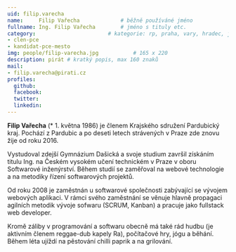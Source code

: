 ```yaml
---
uid: filip.varecha
name:     Filip Vařecha      		# běžně používáné jméno
fullname: Ing. Filip Vařecha		# jméno s tituly etc.
category:                 		# kategorie: rp, praha, vary, hradec, jmk, senat
- clen-pce
- kandidat-pce-mesto
img: people/filip-varecha.jpg           # 165 x 220
description: pirát # kratký popis, max 160 znaků
mail:
- filip.varecha@pirati.cz
profiles:
  github: 
  facebook:  
  twitter:
  linkedin: 
---
```

**Filip Vařecha** (* 1. května 1986) je členem Krajského sdružení Pardubický kraj. Pochází z Pardubic a po deseti letech strávených v Praze zde znovu žije od roku 2016.

Vystudoval zdejší Gymnázium Dašická a svoje studium završil získáním titulu Ing. na Českém vysokém učení technickém v Praze v oboru Softwarové inženýrství. Během studií se zaměřoval na webové technologie a na metodiky řízení softwarových projektů.

Od roku 2008 je zaměstnán u softwarové společnosti zabývající se vývojem webových aplikaci. V rámci svého zaměstnání se věnuje hlavně propagaci agilních metodik vývoje sofwaru (SCRUM, Kanban) a pracuje jako fullstack web developer.

Kromě záliby v programování a softwaru obecně má také rád hudbu (je aktivním členem reggae-dub kapely Ra), počítačové hry, jógu a běhání. Během léta ujíždí na pěstování chilli paprik a na grilování. 